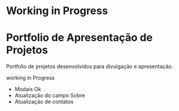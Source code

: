 # Working in Progress
# Portfolio de Apresentação de Projetos

Portfolio de projetos desenvolvidos para divulgação e apresentação.

working in Progress
- Modais Ok
- Atualização do campo Sobre
- Atualização de contatos
